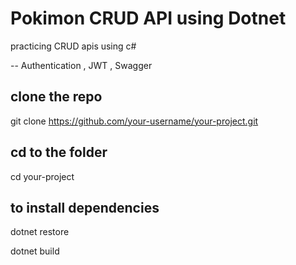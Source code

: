 # Pokimon CRUD API using Dotnet

practicing CRUD apis using c# 

-- Authentication , JWT , Swagger

## clone the repo

git clone https://github.com/your-username/your-project.git

## cd to the folder

cd your-project

## to install dependencies 

dotnet restore

dotnet build
